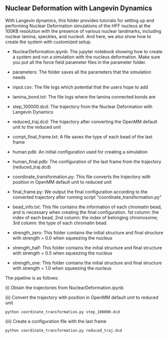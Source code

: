 ## Nuclear Deformation with Langevin Dynamics

With Langevin dynamics, this folder provides tutorials for setting up and performing Nuclear Deformation simulations of the HFF nucleus at the 100KB resolution with the presence of various nuclear landmarks, including nuclear lamina, speckles, and nucleoli. And here, we also show how to create the system with customized setup.

- NuclearDeformation.ipynb: The jupyter notebook showing how to create a system and run a simulation with the nucleus deformation. Make sure you put all the force field parameter files in the parameter folder.

- parameters: The folder saves all the parameters that the simulation needs

- input.csv: The file logs which potential that the users hope to add

- lamina_bond.txt: The file logs where the lamina connected bonds are

- step_100000.dcd: The trajectory from the Nuclear Deformation with Langevin Dynamics

- reduced_traj.dcd: The trajectory after converting the OpenMM default unit to the reduced unit

- compt_final_frame.txt: A file saves the type of each bead of the last frame

- human.pdb: An initial configuration used for creating a simulation

- human_final.pdb: The configuration of the last frame from the trajectory (reduced_traj.dcd)

- coordinate_transformation.py: This file converts the trajectory with position in OpenMM default unit to reduced unit 

- final_frame.py: We output the final configuration according to the converted trajectory after running script "coordinate_transformation.py"

- bead_info.txt: This file contains the information of each chromatin bead, and is necessary when creating the final configuration. 1st column: the index of each bead; 2nd column: the index of belonging chromosome; 3rd column: the type of each chromatin bead.

- strength_zero: This folder contains the initial structure and final structure with strength = 0.0 when squeezing the nucleus

- strength_half: This folder contains the initial structure and final structure with strength = 0.5 when squeezing the nucleus

- strength_one: This folder contains the initial structure and final structure with strength = 1.0 when squeezing the nucleus

The pipeline is as follows:

(i) Obtain the trajectories from NuclearDeformation.ipynb

(ii) Convert the trajectory with position in OpenMM default unit to reduced unit

```
python coordinate_transformation.py step_100000.dcd
```

(iii) Create a configuration file with the last frame

```
python coordinate_transformation.py reduced_traj.dcd
```

